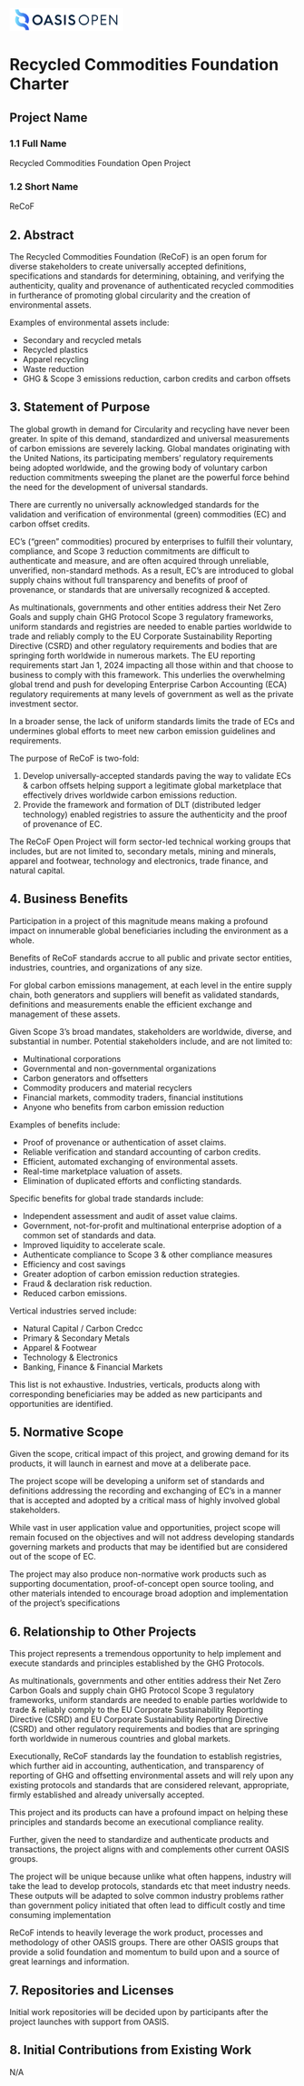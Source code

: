 <img src="artwork/OASIS-Primary-Logo-Full-Colour.png" width="200">


# Recycled Commodities Foundation Charter
## Project Name
	
### 1.1 Full Name
Recycled Commodities Foundation Open Project
### 1.2 Short Name
ReCoF

##	2. Abstract
The Recycled Commodities Foundation (ReCoF) is an open forum for diverse stakeholders to create universally accepted definitions, specifications and standards for determining, obtaining, and verifying the authenticity, quality and provenance of authenticated recycled commodities in furtherance of promoting global circularity and the creation of environmental assets.

Examples of environmental assets include:
* Secondary and recycled metals
* Recycled plastics
* Apparel recycling
* Waste reduction  
* GHG & Scope 3 emissions reduction, carbon credits and carbon offsets

## 3. Statement of Purpose
The global growth in demand for Circularity and recycling have never been greater.  In spite of this demand, standardized and universal measurements of carbon emissions are severely lacking.  Global mandates originating with the United Nations, its participating members’ regulatory requirements being adopted worldwide, and the growing body of voluntary carbon reduction commitments sweeping the planet are the powerful force behind the need for the development of universal standards.

There are currently no universally acknowledged standards for the validation and verification of environmental (green) commodities (EC) and carbon offset credits.   

EC’s (“green” commodities) procured by enterprises to fulfill their voluntary, compliance, and Scope 3 reduction commitments are difficult to authenticate and measure, and are often acquired through unreliable, unverified, non-standard methods. As a result, EC’s are introduced to global supply chains without full transparency and benefits of proof of provenance, or standards that are universally recognized & accepted.

As multinationals, governments and other entities address their Net Zero Goals and supply chain GHG Protocol Scope 3 regulatory frameworks, uniform standards and registries are needed to enable parties worldwide to trade and  reliably comply to the EU Corporate Sustainability Reporting Directive (CSRD) and other regulatory requirements and bodies that are springing forth worldwide in numerous markets.  The EU reporting requirements start Jan 1, 2024 impacting all those within and that choose to business to comply with this framework.  This underlies the overwhelming global trend and push for developing Enterprise Carbon Accounting (ECA) regulatory requirements at many levels of government as well as the private investment sector. 

In a broader sense, the lack of uniform standards limits the trade of ECs and undermines global efforts to meet new carbon emission guidelines and requirements.

The purpose of ReCoF is two-fold:
1. Develop universally-accepted standards paving the way to validate ECs & carbon offsets helping support a legitimate global marketplace that effectively drives worldwide carbon emissions reduction.
2. Provide the framework and formation of DLT (distributed ledger technology) enabled registries to assure the authenticity and the proof of provenance of EC. 

The ReCoF Open Project will form sector-led technical working groups that includes, but are not limited to, secondary metals, mining and minerals, apparel and footwear, technology and electronics, trade finance, and natural capital.

## 4. Business Benefits 
Participation in a project of this magnitude means making a profound impact on innumerable global beneficiaries including the environment as a whole.

Benefits of ReCoF standards accrue to all public and private sector entities, industries, countries, and organizations of any size.

For global carbon emissions management, at each level in the entire supply chain, both generators and suppliers will benefit as validated standards, definitions and measurements enable the efficient exchange and management of these assets.

Given Scope 3’s broad mandates, stakeholders are worldwide, diverse, and substantial in number. Potential stakeholders include, and are not limited to:
* Multinational corporations
* Governmental and non-governmental organizations
* Carbon generators and offsetters
* Commodity producers and material recyclers
* Financial markets, commodity traders, financial institutions
* Anyone who benefits from carbon emission reduction

Examples of benefits include:
* Proof of provenance or authentication of asset claims.
* Reliable verification and standard accounting of carbon credits.
* Efficient, automated exchanging of environmental assets.
* Real-time marketplace valuation of assets.
* Elimination of duplicated efforts and conflicting standards.

Specific benefits for global trade standards include:
* Independent assessment and audit of asset value claims.
* Government, not-for-profit and multinational enterprise adoption of a common set of standards and data.
* Improved liquidity to accelerate scale.
* Authenticate compliance to Scope 3 & other compliance measures
* Efficiency and cost savings
* Greater adoption of carbon emission reduction strategies.
* Fraud & declaration risk reduction.
* Reduced carbon emissions.  

Vertical industries served include:
* Natural Capital / Carbon Credcc
* Primary & Secondary Metals
* Apparel & Footwear
* Technology & Electronics
* Banking, Finance & Financial Markets

This list is not exhaustive.  Industries, verticals, products along with corresponding beneficiaries may be added as new participants and opportunities are identified.

## 5. Normative Scope
Given the scope, critical impact of this project, and growing demand for its products, it will launch in earnest and move at a deliberate pace.

The project scope will be developing a uniform set of standards and definitions addressing the recording and exchanging of EC’s in a manner that is accepted and adopted by a critical mass of highly involved global stakeholders.

While vast in user application value and opportunities, project scope will remain focused on the objectives and will not address developing standards governing markets and products that may be identified but are considered out of the scope of EC.

The project may also produce non-normative work products such as supporting documentation, proof-of-concept open source tooling, and other materials intended to encourage broad adoption and implementation of the project’s specifications


## 6. Relationship to Other Projects
This project represents a tremendous opportunity to help implement and execute standards and principles established by the GHG Protocols.   

As multinationals, governments and other entities address their Net Zero Carbon Goals and supply chain GHG Protocol Scope 3 regulatory frameworks, uniform standards are needed to enable parties worldwide to trade & reliably comply to the EU Corporate Sustainability Reporting Directive (CSRD) and EU Corporate Sustainability Reporting Directive (CSRD) and other regulatory requirements and bodies that are springing forth worldwide in numerous countries and global markets. 

Executionally, ReCoF standards lay the foundation to establish registries, which further aid in accounting, authentication, and transparency of reporting of GHG and offsetting environmental assets and will rely upon any existing protocols and standards that are considered relevant, appropriate, firmly established and already universally accepted.

This project and its products can have a profound impact on helping these principles and standards become an executional compliance reality.

Further, given the need to standardize and authenticate products and transactions, the project aligns with and complements other current OASIS groups.

The project will be unique because unlike what often happens, industry will take the lead to develop protocols, standards etc that meet industry needs. These outputs will be adapted to solve common industry problems rather than government policy initiated that often lead to difficult costly and time consuming implementation

ReCoF intends to heavily leverage the work product, processes and methodology of other OASIS groups. There are other OASIS groups that provide a solid foundation and momentum to build upon and a source of great learnings and information.


## 7. Repositories and Licenses
Initial work repositories will be decided upon by participants after the project  launches with support from OASIS.

## 8. Initial Contributions from Existing Work
N/A
